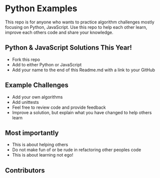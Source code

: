 # Python Examples
This repo is for anyone who wants to practice algorithm challenges mostly focusing on Python, JavaScript. 
Use this repo to help each other learn, improve each others code and share your knowledge.

## Python & JavaScript Solutions This Year!
- Fork this repo 
- Add to either Python or JavaScript
- Add your name to the end of this Readme.md with a link to your GitHub

## Example Challenges
- Add your own algorithms
- Add unittests
- Feel free to review code and provide feedback
- Improve a solution, but explain what you have changed to help others learn

## Most importantly
- This is about helping others
- Do not make fun of or be rude in refactoring other peoples code
- This is about learning not ego!


## Contributors


